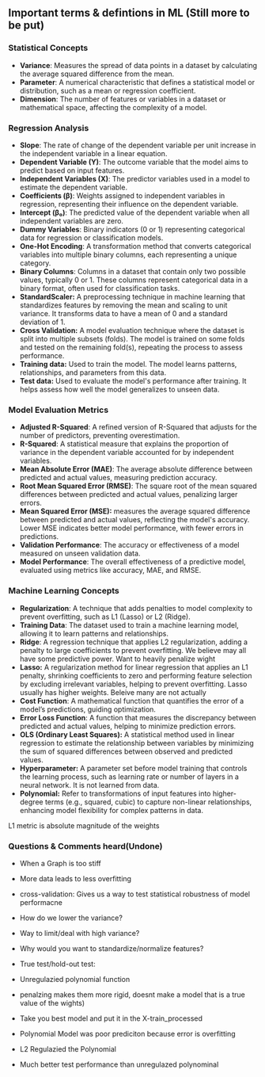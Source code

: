 ## Important terms & defintions in ML (Still more to be put)

### **Statistical Concepts**  
- **Variance**: Measures the spread of data points in a dataset by calculating the average squared difference from the mean.  
- **Parameter**: A numerical characteristic that defines a statistical model or distribution, such as a mean or regression coefficient.  
- **Dimension**: The number of features or variables in a dataset or mathematical space, affecting the complexity of a model.  

### **Regression Analysis**  
- **Slope**: The rate of change of the dependent variable per unit increase in the independent variable in a linear equation.  
- **Dependent Variable (Y)**: The outcome variable that the model aims to predict based on input features.  
- **Independent Variables (X)**: The predictor variables used in a model to estimate the dependent variable.  
- **Coefficients (β)**: Weights assigned to independent variables in regression, representing their influence on the dependent variable.  
- **Intercept (β₀)**: The predicted value of the dependent variable when all independent variables are zero.  
- **Dummy Variables**: Binary indicators (0 or 1) representing categorical data for regression or classification models.  
- **One-Hot Encoding**: A transformation method that converts categorical variables into multiple binary columns, each representing a unique category.
- **Binary Columns**: Columns in a dataset that contain only two possible values, typically 0 or 1. These columns represent categorical data in a binary format, often used for classification tasks.
- **StandardScaler:** A preprocessing technique in machine learning that standardizes features by removing the mean and scaling to unit variance. It transforms data to have a mean of 0 and a standard deviation of 1.
- **Cross Validation:** A model evaluation technique where the dataset is split into multiple subsets (folds). The model is trained on some folds and tested on the remaining fold(s), repeating the process to assess performance.
- **Training data:** Used to train the model. The model learns patterns, relationships, and parameters from this data.
- **Test data:** Used to evaluate the model's performance after training. It helps assess how well the model generalizes to unseen data.

### **Model Evaluation Metrics**  
- **Adjusted R-Squared**: A refined version of R-Squared that adjusts for the number of predictors, preventing overestimation.  
- **R-Squared**: A statistical measure that explains the proportion of variance in the dependent variable accounted for by independent variables.  
- **Mean Absolute Error (MAE)**: The average absolute difference between predicted and actual values, measuring prediction accuracy.  
- **Root Mean Squared Error (RMSE)**: The square root of the mean squared differences between predicted and actual values, penalizing larger errors.
- **Mean Squared Error (MSE):** measures the average squared difference between predicted and actual values, reflecting the model's accuracy. Lower MSE indicates better model performance, with fewer errors in predictions.
- **Validation Performance**: The accuracy or effectiveness of a model measured on unseen validation data.  
- **Model Performance**: The overall effectiveness of a predictive model, evaluated using metrics like accuracy, MAE, and RMSE.  

### **Machine Learning Concepts**  
- **Regularization**: A technique that adds penalties to model complexity to prevent overfitting, such as L1 (Lasso) or L2 (Ridge).  
- **Training Data**: The dataset used to train a machine learning model, allowing it to learn patterns and relationships.  
- **Ridge**: A regression technique that applies L2 regularization, adding a penalty to large coefficients to prevent overfitting. We believe may all have some predictive power. Want to heavily penalize wight
- **Lasso:** A regularization method for linear regression that applies an L1 penalty, shrinking coefficients to zero and performing feature selection by excluding irrelevant variables, helping to prevent overfitting. Lasso usually has higher weights. Beleive many are not actually 
- **Cost Function**: A mathematical function that quantifies the error of a model’s predictions, guiding optimization.  
- **Error Loss Function**: A function that measures the discrepancy between predicted and actual values, helping to minimize prediction errors.
- **OLS (Ordinary Least Squares):** A statistical method used in linear regression to estimate the relationship between variables by minimizing the sum of squared differences between observed and predicted values.
- **Hyperparameter:** A parameter set before model training that controls the learning process, such as learning rate or number of layers in a neural network. It is not learned from data.
- **Polynomial:** Refer to transformations of input features into higher-degree terms (e.g., squared, cubic) to capture non-linear relationships, enhancing model flexibility for complex patterns in data.

L1 metric is absolute magnitude of the weights 

### Questions & Comments heard(Undone)

- When a Graph is too stiff
- More data leads to less overfitting
- cross-validation: Gives us a way to test statistical robustness of model performacne

- How do we lower the variance?
- Way to limit/deal with high variance?
- Why would you want to standardize/normalize features?

- True test/hold-out test:

- Unregulazied polynomial function

- penalzing makes them more rigid, doesnt make a model that is a true value of the wights)


- Take you best model and put it in the X-train_processed



- Polynomial Model was poor prediciton because error is overfitting 
- L2 Regulazied the Polynomial
- Much better test performance than unregulazed polynominal
